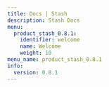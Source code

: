 ```yaml
---
title: Docs | Stash
description: Stash Docs
menu:
  product_stash_0.8.1:
    identifier: welcome
    name: Welcome
    weight: 10
menu_name: product_stash_0.8.1
info:
  version: 0.8.1
---
```


